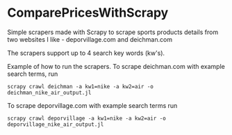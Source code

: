# ComparePricesWithScrapy
Simple scrapers made with Scrapy to scrape sports products details from two websites I like - deporvillage.com and deichman.com

The scrapers support up to 4 search key words (kw's). 

Example of how to run the scrapers.
To scrape deichman.com with example search terms, run

```
scrapy crawl deichman -a kw1=nike -a kw2=air -o deichman_nike_air_output.jl

```

To scrape deporvillage.com with example search terms run
```
scrapy crawl deporvillage -a kw1=nike -a kw2=air -o deporvillage_nike_air_output.jl 
```
